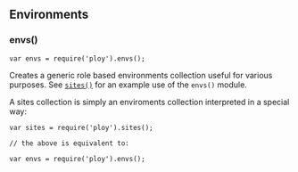 ## Environments

### envs()

    var envs = require('ploy').envs();

Creates a generic role based environments collection useful for various
purposes. See [`sites()`](sites.html) for an example use of the `envs()` module.

A sites collection is simply an enviroments collection interpreted in a special way:

    var sites = require('ploy').sites();

    // the above is equivalent to:

    var envs = require('ploy').envs();
